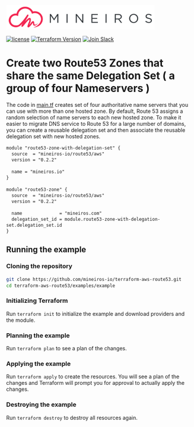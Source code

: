 [<img src="https://raw.githubusercontent.com/mineiros-io/brand/3bffd30e8bdbbde32c143e2650b2faa55f1df3ea/mineiros-primary-logo.svg" width="400"/>][homepage]

[![license][badge-license]][apache20]
[![Terraform Version][badge-terraform]][releases-terraform]
[![Join Slack][badge-slack]][slack]

# Create two Route53 Zones that share the same Delegation Set ( a group of four Nameservers )

The code in [main.tf] creates set of four authoritative name servers that you can use with more than one hosted zone.
By default, Route 53 assigns a random selection of name servers to each new hosted zone.
To make it easier to migrate DNS service to Route 53 for a large number of domains,
you can create a reusable delegation set and then associate the reusable delegation set with new hosted zones.

```hcl
module "route53-zone-with-delegation-set" {
  source  = "mineiros-io/route53/aws"
  version = "0.2.2"

  name = "mineiros.io"
}

module "route53-zone" {
  source  = "mineiros-io/route53/aws"
  version = "0.2.2"

  name              = "mineiros.com"
  delegation_set_id = module.route53-zone-with-delegation-set.delegation_set.id
}
```

## Running the example

### Cloning the repository

```bash
git clone https://github.com/mineiros-io/terraform-aws-route53.git
cd terraform-aws-route53/examples/example
```

### Initializing Terraform

Run `terraform init` to initialize the example and download providers and the module.

### Planning the example

Run `terraform plan` to see a plan of the changes.

### Applying the example

Run `terraform apply` to create the resources.
You will see a plan of the changes and Terraform will prompt you for approval to actually apply the changes.

### Destroying the example

Run `terraform destroy` to destroy all resources again.

<!-- References -->

[main.tf]: https://github.com/mineiros-io/terraform-aws-route53/blob/master/examples/delegation-set/main.tf
[homepage]: https://mineiros.io/?ref=terraform-aws-route53
[badge-license]: https://img.shields.io/badge/license-Apache%202.0-brightgreen.svg
[badge-terraform]: https://img.shields.io/badge/terraform-0.13%20and%200.12.20+-623CE4.svg?logo=terraform
[badge-slack]: https://img.shields.io/badge/slack-@mineiros--community-f32752.svg?logo=slack
[releases-terraform]: https://github.com/hashicorp/terraform/releases
[apache20]: https://opensource.org/licenses/Apache-2.0
[slack]: https://join.slack.com/t/mineiros-community/shared_invite/zt-ehidestg-aLGoIENLVs6tvwJ11w9WGg
